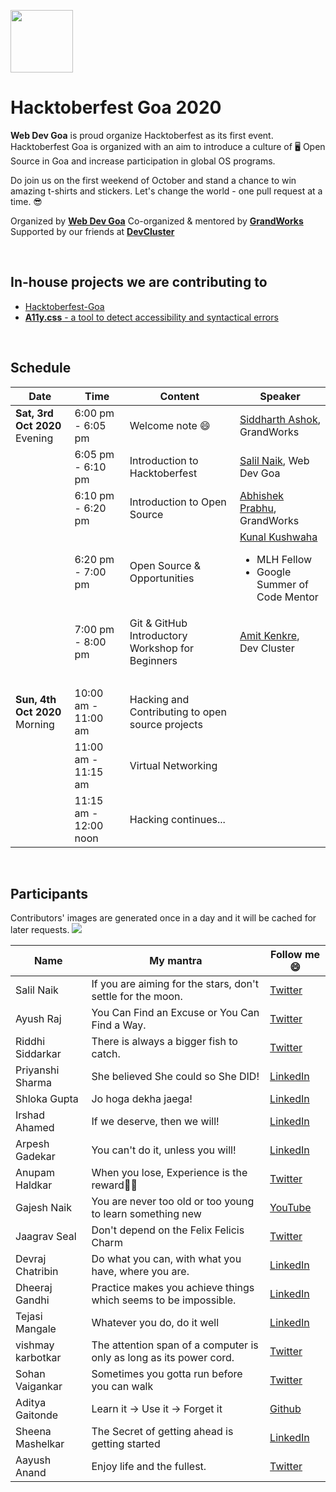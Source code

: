 <p>
<a href="https://hacktoberfest.digitalocean.com/">
<img src="https://raw.githubusercontent.com/salil-naik/hacktoberfest-goa/master/assets/hacktoberfest-H.svg" width="100px">
</a>
</p>

# Hacktoberfest Goa 2020

**Web Dev Goa** is proud organize Hacktoberfest as its first event. Hacktoberfest Goa is organized with an aim to introduce a culture of 🖥️ Open Source in Goa and increase participation in global OS programs.

Do join us on the first weekend of October and stand a chance to win amazing t-shirts and stickers. Let's change the world - one pull request at a time. 😎

Organized by **[Web Dev Goa](https://twitter.com/WebDevGoa)**
Co-organized & mentored by **[GrandWorks](http://grandworks.co/)**
Supported by our friends at **[DevCluster](https://devcluster.community/)**

<br />

## In-house projects we are contributing to

<ul>
<li><a href="https://github.com/WebDevGoa/hacktoberfest-goa/issues">Hacktoberfest-Goa</a></li>
<li><a href="https://github.com/salil-naik/a11y.css/issues"><b>A11y.css</b> - a tool to detect accessibility and syntactical errors</a></li>
</ul>

<br />

## Schedule

| Date                                | Time                  | Content                                          | Speaker                                                                                                                         |
| ----------------------------------- | --------------------- | ------------------------------------------------ | ------------------------------------------------------------------------------------------------------------------------------- |
| <b>Sat, 3rd Oct 2020</b><br>Evening | 6:00 pm - 6:05 pm     | Welcome note 😄                                  | [Siddharth Ashok](https://www.linkedin.com/in/siddharthashok/), GrandWorks                                                      |
| &nbsp;                              | 6:05 pm - 6:10 pm     | Introduction to Hacktoberfest                    | [Salil Naik](https://www.linkedin.com/in/salilnaik/), Web Dev Goa                                                               |
| &nbsp;                              | 6:10 pm - 6:20 pm     | Introduction to Open Source                      | [Abhishek Prabhu](https://abyshakes.com/), GrandWorks                                                                           |
| &nbsp;                              | 6:20 pm - 7:00 pm     | Open Source & Opportunities                      | [Kunal Kushwaha](https://www.linkedin.com/in/kunal-kushwaha/) <ul><li>MLH Fellow</li><li>Google Summer of Code Mentor</li></ul> |
| &nbsp;                              | 7:00 pm - 8:00 pm     | Git & GitHub Introductory Workshop for Beginners | [Amit Kenkre](https://www.linkedin.com/in/amit-kenkre-705424177/), Dev Cluster                                                  |
| &nbsp;                              | &nbsp;                | &nbsp;                                           | &nbsp;                                                                                                                          |
| <b>Sun, 4th Oct 2020</b><br>Morning | 10:00 am - 11:00 am   | Hacking and Contributing to open source projects | &nbsp;                                                                                                                          |
| &nbsp;                              | 11:00 am - 11:15 am   | Virtual Networking                               | &nbsp;                                                                                                                          |
| &nbsp;                              | 11:15 am - 12:00 noon | Hacking continues...                             |

<br />

## Participants

Contributors' images are generated once in a day and it will be cached for later requests.
<a href="https://github.com/webdevgoa/hacktoberfest-goa/graphs/contributors">
<img src="https://contributors-img.web.app/image?repo=webdevgoa/hacktoberfest-goa" />
</a>

| Name              | My mantra                                                           | Follow me 😄                                                        |
| ----------------- | ------------------------------------------------------------------- | ------------------------------------------------------------------- |
| Salil Naik        | If you are aiming for the stars, don't settle for the moon.         | [Twitter](https://twitter.com/__salil_naik__)                       |
| Ayush Raj         | You Can Find an Excuse or You Can Find a Way.                       | [Twitter](https://twitter.com/AyushRa49585623)                      |
| Riddhi Siddarkar  | There is always a bigger fish to catch.                             | [Twitter](https://twitter.com/siddarkar)                            |
| Priyanshi Sharma  | She believed She could so She DID!                                  | [LinkedIn](https://www.linkedin.com/in/priyanshi-sharma-/)          |
| Shloka Gupta      | Jo hoga dekha jaega!                                                | [LinkedIn](https://www.linkedin.com/in/shloka-gupta-45b974157)      |
| Irshad Ahamed     | If we deserve, then we will!                                        | [LinkedIn](https://www.linkedin.com/in/irshad101)                   |
| Arpesh Gadekar    | You can't do it, unless you will!                                   | [LinkedIn](https://www.linkedin.com/in/arpesh28)                    |
| Anupam Haldkar    | When you lose, Experience is the reward🏳‍🌈                         | [Twitter](https://twitter.com/anupamhaldkar)                        |
| Gajesh Naik       | You are never too old or too young to learn something new           | [YouTube](https://youtube.com/gajeshsnaik)                          |
| Jaagrav Seal      | Don't depend on the Felix Felicis Charm                             | [Twitter](https://twitter.com/xJaagrav)                             |
| Devraj Chatribin  | Do what you can, with what you have, where you are.                 | [LinkedIn](https://www.linkedin.com/in/devraj-chatribin)            |
| Dheeraj Gandhi    | Practice makes you achieve things which seems to be impossible.     | [LinkedIn](https://www.linkedin.com/in/dheeraj-gandhi-3257781b1/)   |
| Tejasi Mangale    | Whatever you do, do it well                                         | [LinkedIn](https://www.linkedin.com/in/tejasi-mangale-15a0821a9)    |
| vishmay karbotkar | The attention span of a computer is only as long as its power cord. | [Twitter](https://www.twitter.com/VKarbotkar)                       |
| Sohan Vaigankar   | Sometimes you gotta run before you can walk                         | [Twitter](https://twitter.com/sohanvaigankar)                       |
| Aditya Gaitonde   | Learn it -> Use it -> Forget it                                     | [Github](https://github.com/adgai19)                                |
| Sheena Mashelkar  | The Secret of getting ahead is getting started                      | [LinkedIn](https://www.linkedin.com/in/sheena-mashelkar-040545168/) |
| Aayush Anand      | Enjoy life and the fullest.                                         | [Twitter](https://twitter.com/aadh_goa)                             |
